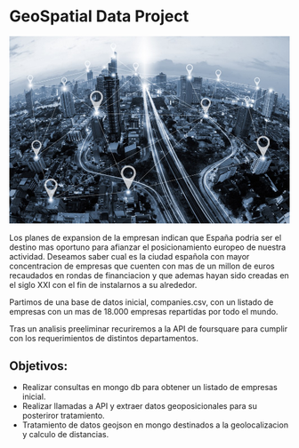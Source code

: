 # GeoSpatial Data Project

![portada](https://github.com/yamadajc/geospatial-data-project/blob/main/images/1.jpeg)


Los planes de expansion de la empresan indican que España podria ser el destino mas oportuno para afianzar el posicionamiento europeo de nuestra actividad. Deseamos saber cual es la ciudad española con mayor concentracion de empresas que cuenten con  mas de un millon de euros recaudados en rondas de financiacion y que ademas hayan sido creadas en el siglo XXI con el fin de instalarnos a su alrededor.

Partimos de una base de datos inicial, companies.csv,  con un listado de empresas con  un mas de 18.000 empresas repartidas por todo el mundo. 

Tras un analisis preeliminar recuriremos a la API de foursquare para cumplir con los requerimientos de distintos departamentos.

## Objetivos:
- Realizar consultas en mongo db para obtener un listado de empresas inicial.
- Realizar llamadas a API y extraer datos geoposicionales para su posteriror tratamiento. 
- Tratamiento de datos geojson en mongo destinados a la geolocalizacion y calculo de distancias. 
